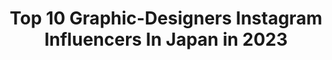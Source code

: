 ---
title: Top 10 Graphic-Designers Instagram Influencers In Japan in 2023
description: >-
  Find top graphic-designers Instagram influencers in Japan in 2023. Most popular hashtags: #graphicdesign #japan #photoshop.
platform: Instagram
hits: 27
text_top: Identify the most popular Instagram accounts on inBeat.
text_bottom: Our search engine has 27 Instagram influencers like this in Japan for you to contact.
profiles:
  - username: "eric_flowerboy"
    fullname: >-
      Eric Aleson
    bio: >-
      🇲🇾 | Graphic Designer 🌷 | Flower Boy @flowerboy_studio 📧 | ericlim0117@gmail.com 🦷 | @irafflesdental_kl
    location: "Japan"
    followers: 57104
    engagement: 171
    commentsToLikes: 0.004041
    id: ck5hnu9z2oejl0i11mvdin5qk
    verified: false
    hashtags: "#malaysia, #travel, #versace, #weekendvibes"
  - username: "__freetree__"
    fullname: >-
      Danny 🇯🇵
    bio: >-
      Art Director + Graphic Designer Go!→Sub @__freetree__pop Old Japanese pieces that I chose. "I believe in synchronicity..."
    location: "Japan"
    followers: 3231
    engagement: 1499
    commentsToLikes: 0.077413
    id: ckaou3r88ynwp0i787pxspf9e
    verified: false
    hashtags: "#unsung, #patina, #jj, #fever"
  - username: "akirakusaka"
    fullname: >-
      日下 明 | Akira Kusaka
    bio: >-
      Illustrator & Graphic designer。絵と音と言葉のユニット「repair」としても活動。﻿ ﻿ Works → @akirakusaka_official﻿ ﻿ このアカウントでは、repairの事やお知らせなどを中心に。作品については上記のアカウントで。﻿ ﻿
    location: "Japan"
    followers: 49329
    engagement: 358
    commentsToLikes: 0.004816
    id: ck0w2dkw6ntgz0i1927qqhc3l
    verified: false
    hashtags: "#star, #piano, #kutoten, #2020repair"
  - username: "dorimiiiiiii"
    fullname: >-
      M!DOR!
    bio: >-
      COLLAGE ARTIST ⊷ GRAPHIC DESIGNER ⊷ ART DIRECTOR Based in TOKYO ⇄ HAKODATE ✂︎-----midori.0129.roll@gmail.com----- Online Shop☞ @le.mariage.de.chimere
    location: "Japan"
    followers: 11155
    engagement: 583
    commentsToLikes: 0.016533
    id: ckaor0r8bl7un0i78a9hy1k6p
    verified: false
    hashtags: "#collage, #analogcollage, #graphicdesign, #paper"
  - username: "chispipika"
    fullname: >-
      ♡ 忘れられない鋼 🍂
    bio: >-
      📍Málaga ☁ 🐲🌸 22 • N a i o l y • Anime and Japanese culture ♥ Collaborations 📮 ❥ Graphic designer @nai_kiary 💛 Personal @chis_naioly ⬇
    location: "Japan"
    followers: 8414
    engagement: 1316
    commentsToLikes: 0.039674
    id: ck5zyixk79yx80i14nnz9e6zn
    verified: false
    hashtags: ""
  - username: "obatasaki"
    fullname: >-
      obatasaki
    bio: >-
      illustrator / graphicdesigner
    location: "Japan"
    followers: 22217
    engagement: 255
    commentsToLikes: 0.003902
    id: ck5q6dqw5wzmv0i11frdd2wd6
    verified: false
    hashtags: "#togoyamanashi, #stayhome, #indoor, #yamanashi"
  - username: "wagashi_art"
    fullname: >-
      YUKI FUJIWARA
    bio: >-
      Graphic Designer / #和菓子 デザイナー / #Wagashi Artist 日々の暮らしの中で感じたものを、和菓子を通して表現。お仕事の依頼や連絡はDMかメールにて✉️ 【対談記事】和菓子界の新世代が語る！美しさを超える和菓子作りの源とは？↓
    location: "Japan"
    followers: 18194
    engagement: 758
    commentsToLikes: 0.008154
    id: ck5zsc5d5y7y10i14je0i3xlq
    verified: false
    hashtags: "#workshop, #uchuwagashi, #shuuemura, #stayhome"
  - username: "sayurinishikubo"
    fullname: >-
      sayurinishikubo
    bio: >-
      graphic artist / graphic designer / art director sayurinishikubo@gmail.com www.sayurinishikubo.com ◻︎OTTE www.ottestore.com
    location: "Japan"
    followers: 64204
    engagement: 152
    commentsToLikes: 0.003915
    id: ck5hn2gibn2xy0i11x67mlv8t
    verified: false
    hashtags: "#sayurinishikubo, #otte, #publictee, #may"
  - username: "kohyamada"
    fullname: >-
      𝔎𝔬𝔥 𝔜𝔞𝔪𝔞𝔡𝔞
    bio: >-
      Graphic designer//Film directer//adjective effecter //photographer//Our team→SHELFS.co // Osaka→Tokyo JAPAN. ✉️→koh@shelfs.co Draw account : @kohdraw
    location: "Japan"
    followers: 4985
    engagement: 521
    commentsToLikes: 0.014020
    id: ck5pz1ub9yuqm0i11sk3zqvvs
    verified: false
    hashtags: "#shelfsco, #tokyo, #japan, #xgirl"
  - username: "aleksovana"
    fullname: >-
      ana
    bio: >-
      artist
    location: "Japan"
    followers: 80569
    engagement: 719
    commentsToLikes: 0.013117
    id: ck0ttz1b54xwl0i19saekal2s
    verified: false
    hashtags: "#procreate, #myart, #originalartwork, #90saesthetic"
---